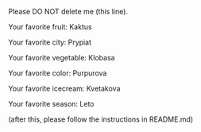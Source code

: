 Please DO NOT delete me (this line).


Your favorite fruit: Kaktus

Your favorite city: Prypiat

Your favorite vegetable: Klobasa

Your favorite color: Purpurova

Your favorite icecream: Kvetakova

Your favorite season: Leto


(after this, please follow the instructions in README.md)
